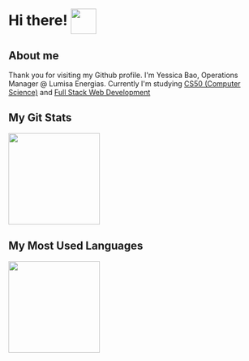 # Hi there! <img align='center' src="https://media.giphy.com/media/v4f7aVLX1EoAU/giphy.gif" width="50">
## About me

Thank you for visiting my Github profile. I'm Yessica Bao, Operations Manager @ Lumisa Energias. Currently I'm studying <a href="https://cs50.harvard.edu/college/2021/fall/">CS50 (Computer Science)</a> and <a href ="https://www.threepoints.com/es/master-en-full-stack-web-development"> Full Stack Web Development </a>

## My Git Stats
<img height="180em" src="https://github-readme-stats.vercel.app/api?username=pepiyu&show_icons=true&hide_border=true&&count_private=true&include_all_commits=true&theme=dark" />

## My Most Used Languages

<img height="180em" src="https://github-readme-stats.vercel.app/api/top-langs/?username=pepiyu&langs_count=8&layout=compact&theme=dark" />